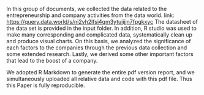 In this group of documents, we collected the data related to the entrepreneurship and company activities from the data world. 
link: https://query.data.world/s/ni2vh2lfsi4qm3ytuiijjn7fpgkxyc
The datasheet of the data set is provided in the input folder.
In addition, R studio was used to make many corresponding and complicated data, systematically clean up and produce visual charts. On this basis, we analyzed the significance of each factors to the companies through the previous data collection and some extended research. Lastly, we derived some other important factors that lead to the boost of a company.

We adopted R Markdown to generate the entire pdf version report, and we simultaneously uploaded all relative data and code with this pdf file. Thus this Paper is fully reproducible.
